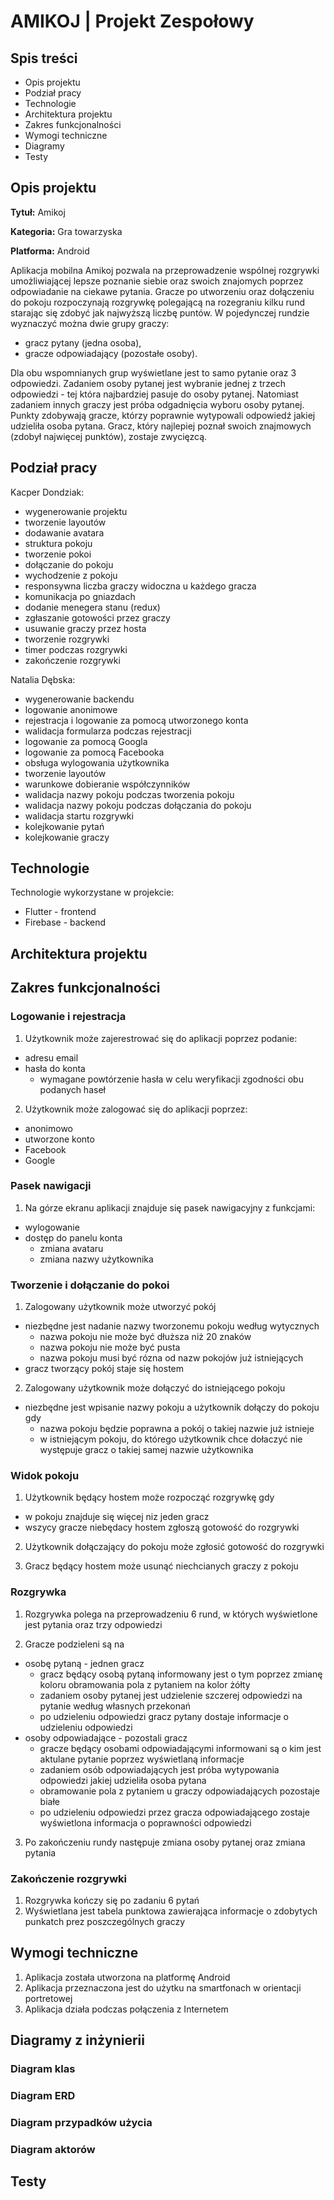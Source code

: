 # AMIKOJ | Projekt Zespołowy

## Spis treści

-   Opis projektu
-   Podział pracy 
-   Technologie
-   Architektura projektu
-   Zakres funkcjonalności
-   Wymogi techniczne
-   Diagramy
-   Testy

## Opis projektu

**Tytuł:** Amikoj

**Kategoria:** Gra towarzyska

**Platforma:** Android

Aplikacja mobilna Amikoj pozwala na przeprowadzenie wspólnej rozgrywki umożliwiającej lepsze poznanie siebie oraz swoich znajomych poprzez odpowiadanie na ciekawe pytania.
Gracze po utworzeniu oraz dołączeniu do pokoju rozpoczynają rozgrywkę polegającą na rozegraniu kilku rund starając się zdobyć jak najwyższą liczbę puntów.
W pojedynczej rundzie wyznaczyć można dwie grupy graczy:
- gracz pytany (jedna osoba),
- gracze odpowiadający (pozostałe osoby).

Dla obu wspomnianych grup wyświetlane jest to samo pytanie oraz 3 odpowiedzi. Zadaniem osoby pytanej jest wybranie jednej z trzech odpowiedzi - tej która najbardziej pasuje do osoby pytanej. Natomiast zadaniem innych graczy jest próba odgadnięcia wyboru osoby pytanej. Punkty zdobywają gracze, którzy poprawnie wytypowali odpowiedź jakiej udzieliła osoba pytana. Gracz, który najlepiej poznał swoich znajmowych (zdobył najwięcej punktów), zostaje zwycięzcą.


## Podział pracy
Kacper Dondziak:
- wygenerowanie projektu
- tworzenie layoutów
- dodawanie avatara
- struktura pokoju
- tworzenie pokoi
- dołączanie do pokoju
- wychodzenie z pokoju
- responsywna liczba graczy widoczna u każdego gracza
- komunikacja po gniazdach
- dodanie menegera stanu (redux)
- zgłaszanie gotowości przez graczy
- usuwanie graczy przez hosta
- tworzenie rozgrywki
- timer podczas rozgrywki
- zakończenie rozgrywki


Natalia Dębska:
- wygenerowanie backendu
- logowanie anonimowe
- rejestracja i logowanie za pomocą utworzonego konta
- walidacja formularza podczas rejestracji
- logowanie za pomocą Googla
- logowanie za pomocą Facebooka
- obsługa wylogowania użytkownika
- tworzenie layoutów
- warunkowe dobieranie współczynników
- walidacja nazwy pokoju podczas tworzenia pokoju
- walidacja nazwy pokoju podczas dołączania do pokoju
- walidacja startu rozgrywki
- kolejkowanie pytań
- kolejkowanie graczy


## Technologie
Technologie wykorzystane w projekcie:
- Flutter - frontend
- Firebase - backend


## Architektura projektu



## Zakres funkcjonalności

### Logowanie i rejestracja
1. Użytkownik może zajerestrować się do aplikacji poprzez podanie:
  - adresu email
  - hasła do konta
    - wymagane powtórzenie hasła w celu weryfikacji zgodności obu podanych haseł
    
2. Użytkownik może zalogować się do aplikacji poprzez:
  - anonimowo
  - utworzone konto
  - Facebook
  - Google

### Pasek nawigacji
1. Na górze ekranu aplikacji znajduje się pasek nawigacyjny z funkcjami:
  - wylogowanie 
  - dostęp do panelu konta
    - zmiana avataru
    - zmiana nazwy użytkownika

### Tworzenie i dołączanie do pokoi
1. Zalogowany użytkownik może utworzyć pokój
  - niezbędne jest nadanie nazwy tworzonemu pokoju według wytycznych
    - nazwa pokoju nie może być dłuższa niż 20 znaków
    - nazwa pokoju nie może być pusta
    - nazwa pokoju musi być rózna od nazw pokojów już istniejących
  - gracz tworzący pokój staje się hostem
  
2. Zalogowany użytkownik może dołączyć do istniejącego pokoju
  - niezbędne jest wpisanie nazwy pokoju a użytkownik dołączy do pokoju gdy
    - nazwa pokoju będzie poprawna a pokój o takiej nazwie już istnieje
    - w istniejącym pokoju, do którego użytkownik chce dołaczyć nie występuje gracz o takiej samej nazwie użytkownika

### Widok pokoju
1. Użytkownik będący hostem może rozpocząć rozgrywkę gdy
  - w pokoju znajduje się więcej niz jeden gracz 
  - wszycy gracze niebędacy hostem zgłoszą gotowość do rozgrywki

2. Użytkownik dołączający do pokoju może zgłosić gotowość do rozgrywki 

3. Gracz będący hostem może usunąć niechcianych graczy z pokoju 

### Rozgrywka
1. Rozgrywka polega na przeprowadzeniu 6 rund, w których wyświetlone jest pytania oraz trzy odpowiedzi

2. Gracze podzieleni są na
  - osobę pytaną - jednen gracz 
    - gracz będący osobą pytaną informowany jest o tym poprzez zmianę koloru obramowania pola z pytaniem na kolor żółty 
    - zadaniem osoby pytanej jest udzielenie szczerej odpowiedzi na pytanie według własnych przekonań
    - po udzieleniu odpowiedzi gracz pytany dostaje informacje o udzieleniu odpowiedzi
  - osoby odpowiadające - pozostali gracz
    - gracze będący osobami odpowiadającymi informowani są o kim jest aktulane pytanie poprzez wyświetlaną informacje
    - zadaniem osób odpowiadających jest próba wytypowania odpowiedzi jakiej udzieliła osoba pytana
    - obramowanie pola z pytaniem u graczy odpowiadających pozostaje białe
    - po udzieleniu odpowiedzi przez gracza odpowiadającego zostaje wyświetlona informacja o poprawności odpowiedzi

3. Po zakończeniu rundy następuje zmiana osoby pytanej oraz zmiana pytania


### Zakończenie rozgrywki
1. Rozgrywka kończy się po zadaniu 6 pytań 
2. Wyświetlana jest tabela punktowa zawierająca informacje o zdobytych punkatch prez poszczególnych graczy


## Wymogi techniczne
1. Aplikacja została utworzona na platformę Android
2. Aplikacja przeznaczona jest do użytku na smartfonach w orientacji portretowej
3. Aplikacja działa podczas połączenia z Internetem


## Diagramy z inżynierii



### Diagram klas



### Diagram ERD



### Diagram przypadków użycia



### Diagram aktorów



## Testy



